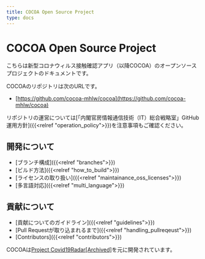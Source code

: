 ```yaml
---
title: COCOA Open Source Project
type: docs
---
```


# COCOA Open Source Project
こちらは新型コロナウィルス接触確認アプリ（以降COCOA）のオープンソースプロジェクトのドキュメントです。

COCOAのリポジトリは次のURLです。

 * [https://github.com/cocoa-mhlw/cocoa](https://github.com/cocoa-mhlw/cocoa)

リポジトリの運営については[「内閣官房情報通信技術（IT）総合戦略室」GitHub運用方針]({{<relref "operation_policy">}})を注意事項もご確認ください。


## 開発について
 * [ブランチ構成]({{<relref "branches">}})
 * [ビルド方法]({{<relref "how_to_build">}})
 * [ライセンスの取り扱い]({{<relref "maintainance_oss_licenses">}})
 * [多言語対応]({{<relref "multi_language">}})

## 貢献について
 * [貢献についてのガイドライン]({{<relref "guidelines">}})
 * [Pull Requestが取り込まれるまで]({{<relref "handling_pullreqeust">}})
 * [Contributors]({{<relref "contributors">}})

COCOAは[Project Covid19Radar[Archived]](https://github.com/Covid-19Radar)を元に開発されています。
